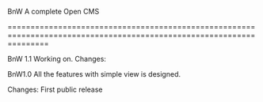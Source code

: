 BnW
A complete Open CMS

=====================================================================================================================





BnW 1.1 
Working on. 
Changes: 




BnW1.0
All the features with simple view is designed. 

Changes: First public release 




